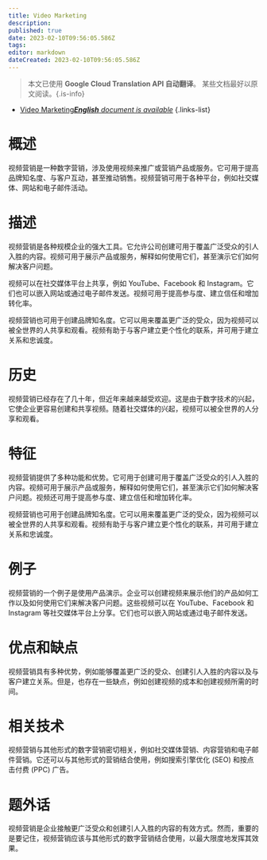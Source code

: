 ```yaml
---
title: Video Marketing
description: 
published: true
date: 2023-02-10T09:56:05.586Z
tags: 
editor: markdown
dateCreated: 2023-02-10T09:56:05.586Z
---
```


> 本文已使用 **Google Cloud Translation API 自动翻译**。
某些文档最好以原文阅读。{.is-info}



- [Video Marketing***English** document is available*](/en/Knowledge-base/Dictionary/video-marketing)
{.links-list}

  
# 概述
视频营销是一种数字营销，涉及使用视频来推广或营销产品或服务。它可用于提高品牌知名度、与客户互动，甚至推动销售。视频营销可用于各种平台，例如社交媒体、网站和电子邮件活动。

# 描述
视频营销是各种规模企业的强大工具。它允许公司创建可用于覆盖广泛受众的引人入胜的内容。视频可用于展示产品或服务，解释如何使用它们，甚至演示它们如何解决客户问题。

视频可以在社交媒体平台上共享，例如 YouTube、Facebook 和 Instagram。它们也可以嵌入网站或通过电子邮件发送。视频可用于提高参与度、建立信任和增加转化率。

视频营销也可用于创建品牌知名度。它可以用来覆盖更广泛的受众，因为视频可以被全世界的人共享和观看。视频有助于与客户建立更个性化的联系，并可用于建立关系和忠诚度。

# 历史
视频营销已经存在了几十年，但近年来越来越受欢迎。这是由于数字技术的兴起，它使企业更容易创建和共享视频。随着社交媒体的兴起，视频可以被全世界的人分享和观看。

# 特征
视频营销提供了多种功能和优势。它可用于创建可用于覆盖广泛受众的引人入胜的内容。视频可用于展示产品或服务，解释如何使用它们，甚至演示它们如何解决客户问题。视频还可用于提高参与度、建立信任和增加转化率。

视频营销也可用于创建品牌知名度。它可以用来覆盖更广泛的受众，因为视频可以被全世界的人共享和观看。视频有助于与客户建立更个性化的联系，并可用于建立关系和忠诚度。

# 例子
视频营销的一个例子是使用产品演示。企业可以创建视频来展示他们的产品如何工作以及如何使用它们来解决客户问题。这些视频可以在 YouTube、Facebook 和 Instagram 等社交媒体平台上分享。它们也可以嵌入网站或通过电子邮件发送。

# 优点和缺点
视频营销具有多种优势，例如能够覆盖更广泛的受众、创建引人入胜的内容以及与客户建立关系。但是，也存在一些缺点，例如创建视频的成本和创建视频所需的时间。

# 相关技术
视频营销与其他形式的数字营销密切相关，例如社交媒体营销、内容营销和电子邮件营销。它还可以与其他形式的营销结合使用，例如搜索引擎优化 (SEO) 和按点击付费 (PPC) 广告。

# 题外话
视频营销是企业接触更广泛受众和创建引人入胜的内容的有效方式。然而，重要的是要记住，视频营销应该与其他形式的数字营销结合使用，以最大限度地发挥其效果。